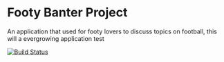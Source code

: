 # Footy Banter Project 

An application that used for footy lovers to discuss topics on football, this 
will a evergrowing application test

[![Build Status](https://travis-ci.org/ariesdav333/footbalbanter.svg?branch=master)](https://travis-ci.org/ariesdav333/footbalbanter)